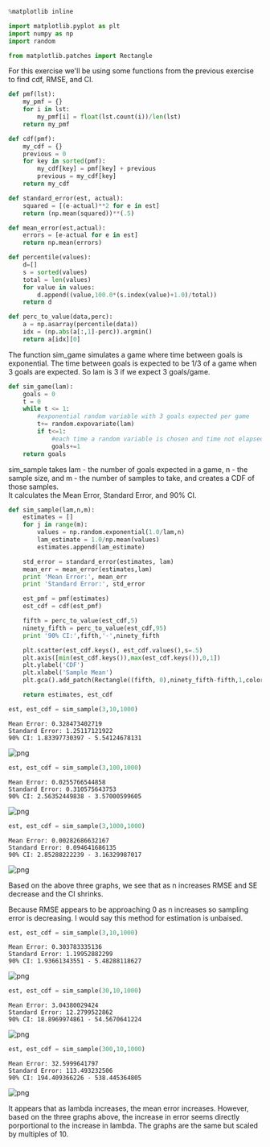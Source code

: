 

```python
%matplotlib inline

import matplotlib.pyplot as plt
import numpy as np
import random

from matplotlib.patches import Rectangle
```

For this exercise we'll be using some functions from the previous exercise to find cdf, RMSE, and CI.


```python
def pmf(lst):    
    my_pmf = {}
    for i in lst:
        my_pmf[i] = float(lst.count(i))/len(lst)
    return my_pmf

def cdf(pmf):
    my_cdf = {}
    previous = 0
    for key in sorted(pmf):
        my_cdf[key] = pmf[key] + previous
        previous = my_cdf[key]
    return my_cdf

def standard_error(est, actual):
    squared = [(e-actual)**2 for e in est]
    return (np.mean(squared))**(.5)

def mean_error(est,actual):
    errors = [e-actual for e in est]
    return np.mean(errors)

def percentile(values):
    d=[]
    s = sorted(values)
    total = len(values)
    for value in values:
        d.append((value,100.0*(s.index(value)+1.0)/total))
    return d

def perc_to_value(data,perc):
    a = np.asarray(percentile(data))
    idx = (np.abs(a[:,1]-perc)).argmin()
    return a[idx][0]
```

The function sim_game simulates a game where time between goals is exponential.  The time between goals is expected to be 1/3 of a game when 3 goals are expected.  So lam is 3 if we expect 3 goals/game.


```python
def sim_game(lam):
    goals = 0
    t = 0
    while t <= 1:
        #exponential random variable with 3 goals expected per game
        t+= random.expovariate(lam)
        if t<=1:
            #each time a random variable is chosen and time not elapsed add one goal
            goals+=1
    return goals
```

sim_sample takes lam - the number of goals expected in a game, n - the sample size, and m - the number of samples to take, and creates a CDF of those samples.<br>
It calculates the Mean Error, Standard Error, and 90% CI.


```python
def sim_sample(lam,n,m):
    estimates = []
    for j in range(m):
        values = np.random.exponential(1.0/lam,n)
        lam_estimate = 1.0/np.mean(values)
        estimates.append(lam_estimate)

    std_error = standard_error(estimates, lam)
    mean_err = mean_error(estimates,lam)
    print 'Mean Error:', mean_err
    print 'Standard Error:', std_error

    est_pmf = pmf(estimates)
    est_cdf = cdf(est_pmf)

    fifth = perc_to_value(est_cdf,5)
    ninety_fifth = perc_to_value(est_cdf,95)
    print '90% CI:',fifth,'-',ninety_fifth

    plt.scatter(est_cdf.keys(), est_cdf.values(),s=.5)
    plt.axis([min(est_cdf.keys()),max(est_cdf.keys()),0,1])
    plt.ylabel('CDF')
    plt.xlabel('Sample Mean')
    plt.gca().add_patch(Rectangle((fifth, 0),ninety_fifth-fifth,1,color='b',alpha=.1))

    return estimates, est_cdf
```


```python
est, est_cdf = sim_sample(3,10,1000)
```

    Mean Error: 0.328473402719
    Standard Error: 1.25117121922
    90% CI: 1.83397730397 - 5.54124678131



![png](output_83_7_1.png)



```python
est, est_cdf = sim_sample(3,100,1000)
```

    Mean Error: 0.0255766544858
    Standard Error: 0.310575643753
    90% CI: 2.56352449838 - 3.57000599605



![png](output_83_8_1.png)



```python
est, est_cdf = sim_sample(3,1000,1000)
```

    Mean Error: 0.00282686632167
    Standard Error: 0.094641686135
    90% CI: 2.85288222239 - 3.16329987017



![png](output_83_9_1.png)


Based on the above three graphs, we see that as n increases RMSE and SE decrease and the CI shrinks.<br>

Because RMSE appears to be approaching 0 as n increases so sampling error is decreasing. I would say this method for estimation is unbaised.


```python
est, est_cdf = sim_sample(3,10,1000)
```

    Mean Error: 0.303783335136
    Standard Error: 1.19952882299
    90% CI: 1.93661343551 - 5.48288118627



![png](output_83_11_1.png)



```python
est, est_cdf = sim_sample(30,10,1000)
```

    Mean Error: 3.04380029424
    Standard Error: 12.2799522862
    90% CI: 18.8969974861 - 54.5670641224



![png](output_83_12_1.png)



```python
est, est_cdf = sim_sample(300,10,1000)
```

    Mean Error: 32.5999641797
    Standard Error: 113.493232506
    90% CI: 194.409366226 - 538.445364805



![png](output_83_13_1.png)


It appears that as lambda increases, the mean error increases.  However, based on the three graphs above, the increase in error seems directly porportional to the increase in lambda.  The graphs are the same but scaled by multiples of 10.
